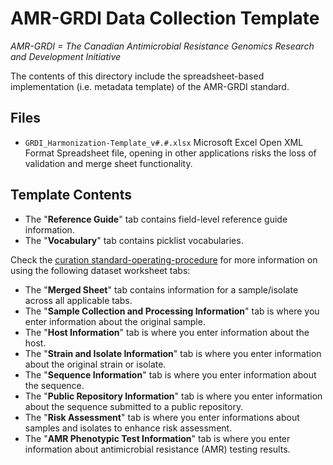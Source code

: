 # AMR-GRDI Data Collection Template
_AMR-GRDI = The Canadian Antimicrobial Resistance Genomics Research and Development Initiative_

The contents of this directory include the spreadsheet-based implementation (i.e. metadata template) of the AMR-GRDI standard.

## Files

- `GRDI_Harmonization-Template_v#.#.xlsx` 
Microsoft Excel Open XML Format Spreadsheet file, opening in other applications risks the loss of validation and merge sheet functionality.

## Template Contents

- The "**Reference Guide**" tab contains field-level reference guide information.
- The "**Vocabulary**" tab contains picklist vocabularies.

Check the [curation standard-operating-procedure](https://github.com/cidgoh/GRDI_AMR_One_Health/tree/main/SOPs) for more information on using the following dataset worksheet tabs:

- The "**Merged Sheet**" tab contains information for a sample/isolate across all applicable tabs.
- The "**Sample Collection and Processing Information**" tab is where you enter information about the original sample.
- The "**Host Information**" tab is where you enter information about the host.
- The "**Strain and Isolate Information**" tab is where you enter information about the original strain or isolate.
- The "**Sequence Information**" tab is where you enter information about the sequence.
- The "**Public Repository Information**" tab is where you enter information about the sequence submitted to a public repository.
- The "**Risk Assessment**" tab is where you enter informations about samples and isolates to enhance risk assessment.
- The "**AMR Phenotypic Test Information**" tab is where you enter information about antimicrobial resistance (AMR) testing results.
